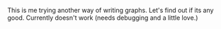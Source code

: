 This is me trying another way of writing graphs. Let's find out if its any good. Currently doesn't work (needs debugging and a little love.)
